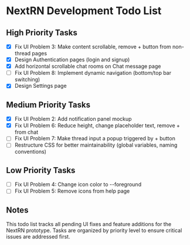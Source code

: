 # NextRN Development Todo List

## High Priority Tasks

- [x] Fix UI Problem 3: Make content scrollable, remove + button from non-thread pages
- [x] Design Authentication pages (login and signup)
- [x] Add horizontal scrollable chat rooms on Chat message page
- [ ] Fix UI Problem 8: Implement dynamic navigation (bottom/top bar switching)
- [x] Design Settings page

## Medium Priority Tasks

- [x] Fix UI Problem 2: Add notification panel mockup
- [x] Fix UI Problem 6: Reduce height, change placeholder text, remove + from chat
- [ ] Fix UI Problem 7: Make thread input a popup triggered by + button
- [ ] Restructure CSS for better maintainability (global variables, naming conventions)

## Low Priority Tasks

- [ ] Fix UI Problem 4: Change icon color to --foreground
- [ ] Fix UI Problem 5: Remove icons from help page

## Notes

This todo list tracks all pending UI fixes and feature additions for the NextRN prototype. Tasks are organized by priority level to ensure critical issues are addressed first.